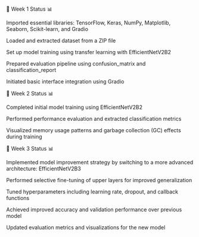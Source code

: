 📅 Week 1 Status 📊

Imported essential libraries: TensorFlow, Keras, NumPy, Matplotlib, Seaborn, Scikit-learn, and Gradio

Loaded and extracted dataset from a ZIP file

Set up model training using transfer learning with EfficientNetV2B2

Prepared evaluation pipeline using confusion_matrix and classification_report

Initiated basic interface integration using Gradio



📅 Week 2 Status 📊

Completed initial model training using EfficientNetV2B2

Performed performance evaluation and extracted classification metrics

Visualized memory usage patterns and garbage collection (GC) effects during training



📅 Week 3 Status 📊

Implemented model improvement strategy by switching to a more advanced architecture: EfficientNetV2B3

Performed selective fine-tuning of upper layers for improved generalization

Tuned hyperparameters including learning rate, dropout, and callback functions

Achieved improved accuracy and validation performance over previous model

Updated evaluation metrics and visualizations for the new model

